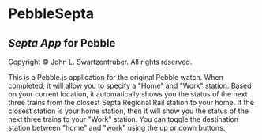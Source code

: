 # PebbleSepta
## *Septa App* for Pebble

Copyright &copy; John L. Swartzentruber. All rights reserved.

This is a Pebble.js application for the original Pebble watch. When completed, it will allow you to specify a "Home" and "Work" station. Based on your current location, it automatically shows you the status of the next three trains from the closest Septa Regional Rail station to your home. If the closest station is your home station, then it will show you the status of the next three trains to your "Work" station. You can toggle the destination station between "home" and "work" using the up or down buttons.